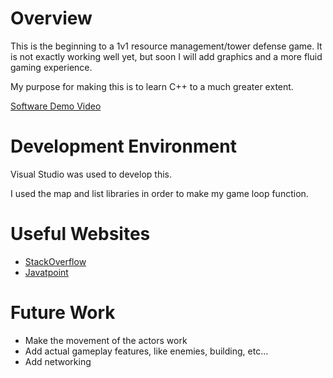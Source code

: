 # Overview

This is the beginning to a 1v1 resource management/tower defense game. It is not exactly working well yet, but soon I will add graphics and a 
more fluid gaming experience.

My purpose for making this is to learn C++ to a much greater extent.

[Software Demo Video](https://youtu.be/BdlzGR7-AUw)

# Development Environment

Visual Studio was used to develop this.

I used the map and list libraries in order to make my game loop function.

# Useful Websites

* [StackOverflow](http://stackoverflow.com)
* [Javatpoint](https://www.javatpoint.com/cpp-tutorial)

# Future Work

* Make the movement of the actors work
* Add actual gameplay features, like enemies, building, etc...
* Add networking 
